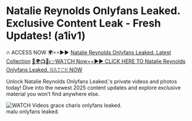 # Natalie Reynolds Onlyfans Leaked. Exclusive Content Leak - Fresh Updates! (a1iv1)

🔥 ACCESS NOW 🌍==►► <a href="https://tinyurl.com/3fjeunct" rel="nofollow">Natalie Reynolds Onlyfans Leaked. Latest Collection</a></h3>
[🔴🌍📺📱👉WA𝚃CH Now==►► CLICK HERE TO Natalie Reynolds Onlyfans Leaked. 𝚆𝙰𝚃𝙲𝙷 NOW](https://tinyurl.com/3fjeunct)

Unlock Natalie Reynolds Onlyfans Leaked.'s private videos and photos today! Dive into the newest 2025 content updates and explore exclusive material you won’t find anywhere else.


<a href="https://tinyurl.com/3fjeunct" rel="nofollow" data-target="animated-image.originalLink"><img src="https://camo.githubusercontent.com/8a4f000d20f83aca3bf7ec5f350d767afa0574a8a352519fd8cfa583a6f93a33/68747470733a2f2f692e696d6775722e636f6d2f644a486b345a712e676966" alt="WATCH Videos" data-canonical-src="https://i.imgur.com/dJHk4Zq.gif" style="max-width: 100%; display: inline-block;" data-target="animated-image.originalImage"></a>
grace charis onlyfans leaked.<br>
malu onlyfans leaked.